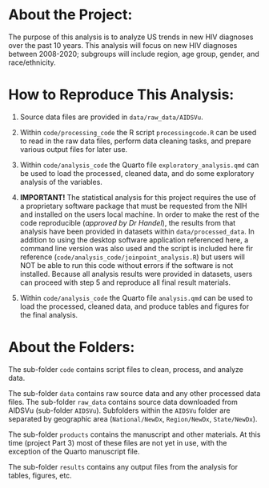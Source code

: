 # About the Project:

The purpose of this analysis is to analyze US trends in new HIV diagnoses over the past 10 years. This analysis will focus on new HIV diagnoses between 2008-2020; subgroups will include region, age group, gender, and race/ethnicity.

# How to Reproduce This Analysis:

1. Source data files are provided in `data/raw_data/AIDSVu`.

2. Within `code/processing_code` the R script `processingcode.R` can be used to read in the raw data files, perform data cleaning tasks, and prepare various output files for later use. 

3. Within `code/analysis_code` the Quarto file `exploratory_analysis.qmd` can be used to load the processed, cleaned data, and do some exploratory analysis of the variables.

4. **IMPORTANT!** The statistical analysis for this project requires the use of a proprietary software package that must be requested from the NIH and installed on the users local machine. In order to make the rest of the code reproducible (*approved by Dr Handel*), the results from that analysis have been provided in datasets within `data/processed_data`. In addition to using the desktop software application referenced here, a command line version was also used and the script is included here fir reference (`code/analysis_code/joinpoint_analysis.R`) but users will NOT be able to run this code without errors if the software is not installed. Because all analysis results were provided in datasets, users can proceed with step 5 and reproduce all final result materials. 

5. Within `code/analysis_code` the Quarto file `analysis.qmd` can be used to load the processed, cleaned data, and produce tables and figures for the final analysis. 


# About the Folders:

The sub-folder `code` contains script files to clean, process, and analyze data.

The sub-folder `data` contains raw source data and any other processed data files. The sub-folder `raw_data` contains source data downloaded from AIDSVu (sub-folder `AIDSVu`). Subfolders within the `AIDSVu` folder are separated by geographic area (`National/NewDx`, `Region/NewDx`, `State/NewDx`).

The sub-folder `products` contains the manuscript and other materials. At this time (project Part 3) most of these files are not yet in use, with the exception of the Quarto manuscript file. 

The sub-folder `results` contains any output files from the analysis for tables, figures, etc.



